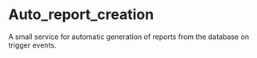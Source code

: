 # Auto_report_creation
A small service for automatic generation of reports from the database on trigger events.
